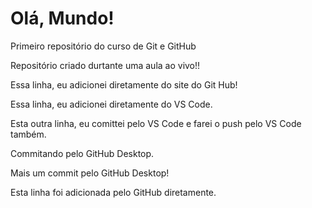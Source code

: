 # Olá, Mundo!
 Primeiro repositório do curso de Git e GitHub

 Repositório criado durtante uma aula ao vivo!!

Essa linha, eu adicionei diretamente do site do Git Hub!

Essa linha, eu adicionei diretamente do VS Code.

Esta outra linha, eu comittei pelo VS Code e farei o push pelo VS Code também.

Commitando pelo GitHub Desktop.

Mais um commit pelo GitHub Desktop!

Esta linha foi adicionada pelo GitHub diretamente.
